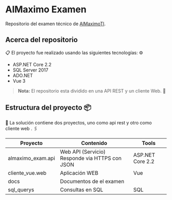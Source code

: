 # AlMaximo Examen

Repositorio del examen técnico de [AlMaximoTI](http://www.almaximoti.com/Sitio/contactanos.html).

## Acerca del repositorio
📋 El proyecto fue realizado usando las siguientes tecnologías: ⚙️


- ASP.NET Core 2.2
- SQL Server 2017 
- ADO.NET
- Vue 3


>  **Nota:** El repositorio esta dividido en una API REST y un cliente Web. 🔩

  


## Estructura del proyecto 📦


🔧 La solución contiene dos proyectos, uno como api rest y otro como cliente web . 🖇️

  

| Proyecto | Contenido | Tools |
|-----------------------|--------------------|------------------|
| almaximo_exam.api | Web API (Servicio) Responde via HTTPS con JSON | ASP.NET Core 2.2 |
| cliente_vue.web | Aplicación WEB | Vue |
| docs | Documentos de el examen | |
| sql_querys | Consultas en SQL | SQL |
